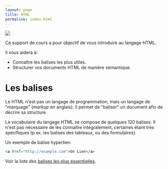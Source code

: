```yaml
---
layout: page
title: HTML
permalink: index.html
---
```


![](img/head-body-tag.jpg)

Ce support de cours a pour objectif de vous introduire au langage HTML.

Il vous aidera à: 

- Connaître les balises les plus utiles.
- Structurer vos documents HTML de manière sémantique.

Les balises
==

Le HTML n'est pas un langage de programmation, mais un langage de "marquage" (*markup* en anglais). Il permet de "baliser" un document afin de décrire sa structure.

Le vocabulaire du langage HTML se compose de quelques 120 balises. Il n'est pas nécessaire de les connaître intégralement, certaines étant très spécifiques (p.ex. les balises des tableaux, ou des formulaires).

Un exemple de balise hyperlien:

```html
<a href="http://example.com">Un Lien</a>
```

Voir la liste des [balises les plus essentielles](balises-essentielles.html).

